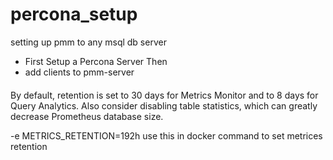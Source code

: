 # percona_setup
setting up pmm to any msql db server
- First Setup a Percona Server 
Then
- add clients to pmm-server
####
By default, retention is set to 30 days for Metrics Monitor and to 8 days for Query Analytics. Also consider disabling table statistics, which can greatly decrease Prometheus database size.

-e METRICS_RETENTION=192h use this in docker command to set metrices retention 
